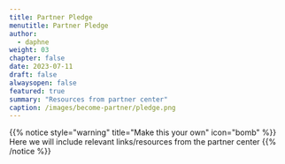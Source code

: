 ```yaml
---
title: Partner Pledge
menutitle: Partner Pledge
author: 
  - daphne
weight: 03
chapter: false
date: 2023-07-11
draft: false
alwaysopen: false
featured: true
summary: "Resources from partner center"
caption: /images/become-partner/pledge.png
---
```

{{% notice style="warning" title="Make this your own" icon="bomb" %}}
Here we will include relevant links/resources from the partner center
{{% /notice %}}